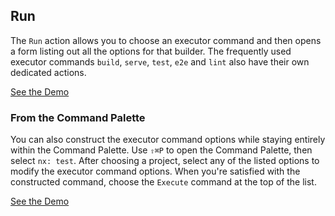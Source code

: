 ## Run

The `Run` action allows you to choose an executor command and then opens a form listing out all the options for that builder. The frequently used executor commands `build`, `serve`, `test`, `e2e` and `lint` also have their own dedicated actions.

[See the Demo](https://youtu.be/rNImFxo9gYs)

### From the Command Palette

You can also construct the executor command options while staying entirely within the Command Palette. Use `⇧⌘P` to open the Command Palette, then select `nx: test`. After choosing a project, select any of the listed options to modify the executor command options. When you're satisfied with the constructed command, choose the `Execute` command at the top of the list.

[See the Demo](https://youtu.be/CsUkSyQcxwQ)
